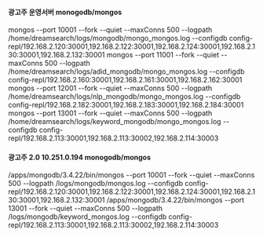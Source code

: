 
#### 광고주 운영서버 monogodb/mongos
mongos --port 10001 --fork --quiet --maxConns 500 --logpath /home/dreamsearch/logs/mongodb/mongo_mongos.log			--configdb config-repl/192.168.2.120:30001,192.168.2.122:30001,192.168.2.124:30001,192.168.2.130:30001,192.168.2.132:30001
mongos --port 11001 --fork --quiet --maxConns 500 --logpath /home/dreamsearch/logs/adid_mongodb/mongo_mongos.log 	--configdb config-repl/192.168.2.160:30001,192.168.2.161:30001,192.168.2.162:30001
mongos --port 12001 --fork --quiet --maxConns 500 --logpath /home/dreamsearch/logs/nlp_mongodb/mongo_mongos.log 		--configdb config-repl/192.168.2.182:30001,192.168.2.183:30001,192.168.2.184:30001
mongos --port 13001 --fork --quiet --maxConns 500 --logpath /home/dreamsearch/logs/keyword_mongodb/mongo_mongos.log --configdb config-repl/192.168.2.113:30001,192.168.2.113:30002,192.168.2.114:30003

#### 광고주 2.0 10.251.0.194 monogodb/mongos
/apps/mongodb/3.4.22/bin/mongos --port 10001 --fork --quiet --maxConns 500 --logpath /logs/mongodb/mongos.log --configdb config-repl/192.168.2.120:30001,192.168.2.122:30001,192.168.2.124:30001,192.168.2.130:30001,192.168.2.132:30001
/apps/mongodb/3.4.22/bin/mongos --port 13001 --fork --quiet --maxConns 500 --logpath /logs/mongodb/keyword_mongos.log --configdb config-repl/192.168.2.113:30001,192.168.2.113:30002,192.168.2.114:30003
